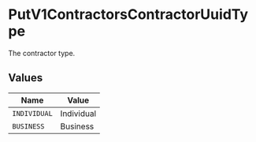 # PutV1ContractorsContractorUuidType

The contractor type.


## Values

| Name         | Value        |
| ------------ | ------------ |
| `INDIVIDUAL` | Individual   |
| `BUSINESS`   | Business     |